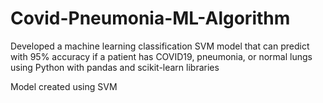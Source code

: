 # Covid-Pneumonia-ML-Algorithm

Developed a machine learning classification SVM model that can predict with 95% accuracy if a patient has
COVID19, pneumonia, or normal lungs using Python with pandas and scikit-learn libraries

Model created using SVM
